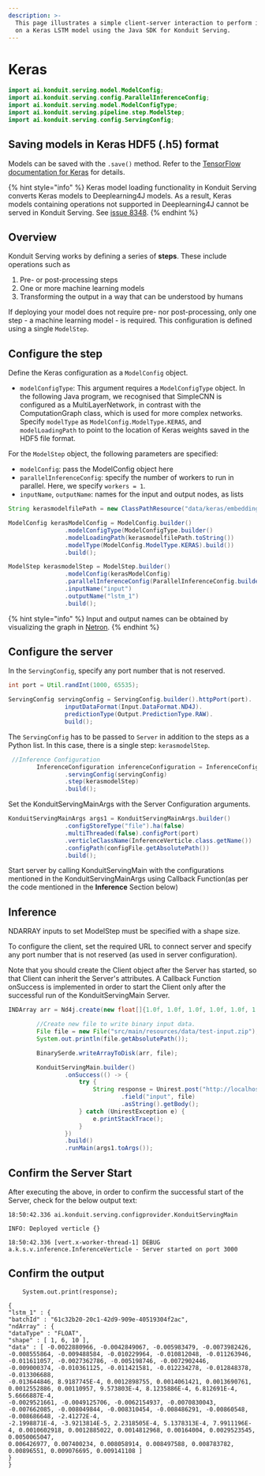 ```yaml
---
description: >-
  This page illustrates a simple client-server interaction to perform inference
  on a Keras LSTM model using the Java SDK for Konduit Serving.
---
```


# Keras

```java
import ai.konduit.serving.model.ModelConfig;
import ai.konduit.serving.config.ParallelInferenceConfig;
import ai.konduit.serving.model.ModelConfigType;
import ai.konduit.serving.pipeline.step.ModelStep;
import ai.konduit.serving.config.ServingConfig;
```

## Saving models in Keras HDF5 \(.h5\) format

Models can be saved with the `.save()` method. Refer to the [TensorFlow documentation for Keras](https://www.tensorflow.org/guide/keras/save_and_serialize) for details.

{% hint style="info" %}
Keras model loading functionality in Konduit Serving converts Keras models to Deeplearning4J models. As a result, Keras models containing operations not supported in Deeplearning4J cannot be served in Konduit Serving. See [issue 8348](https://github.com/eclipse/deeplearning4j/issues/8348).
{% endhint %}

## Overview

Konduit Serving works by defining a series of **steps**. These include operations such as 

1. Pre- or post-processing steps 
2. One or more machine learning models 
3. Transforming the output in a way that can be understood by humans

If deploying your model does not require pre- nor post-processing, only one step - a machine learning model - is required. This configuration is defined using a single `ModelStep`.

## Configure the step

Define the Keras configuration as a `ModelConfig` object.

* `modelConfigType`: This argument requires a `ModelConfigType` object. In the following Java program, we recognised that SimpleCNN is configured as a MultiLayerNetwork, in contrast with the ComputationGraph class, which is used for more complex networks. Specify `modelType` as `ModelConfig.ModelType.KERAS`, and `modelLoadingPath` to point to the location of Keras weights saved in the HDF5 file format. 


For the `ModelStep` object, the following parameters are specified:

* `modelConfig`: pass the ModelConfig object here 
* `parallelInferenceConfig`: specify the number of workers to run in parallel. Here, we specify `workers = 1`.
* `inputName`, `outputName`: names for the input and output nodes, as lists 

```java
String kerasmodelfilePath = new ClassPathResource("data/keras/embedding_lstm_tensorflow_2.h5").getFile().getAbsolutePath();

ModelConfig kerasModelConfig = ModelConfig.builder()
                .modelConfigType(ModelConfigType.builder()
                .modelLoadingPath(kerasmodelfilePath.toString())
                .modelType(ModelConfig.ModelType.KERAS).build())
                .build();

ModelStep kerasmodelStep = ModelStep.builder()
                .modelConfig(kerasModelConfig)
                .parallelInferenceConfig(ParallelInferenceConfig.builder().workers(1).build())
                .inputName("input")
                .outputName("lstm_1")                
                .build(); 
```

{% hint style="info" %}
Input and output names can be obtained by visualizing the graph in [Netron](https://github.com/lutzroeder/netron).
{% endhint %} 


## Configure the server

In the `ServingConfig`, specify any port number that is not reserved.

```java
int port = Util.randInt(1000, 65535);

ServingConfig servingConfig = ServingConfig.builder().httpPort(port).
                inputDataFormat(Input.DataFormat.ND4J).
                predictionType(Output.PredictionType.RAW).
                build();
```

The `ServingConfig` has to be passed to `Server` in addition to the steps as a Python list. In this case, there is a single step: `kerasmodelStep`. 

```java
 //Inference Configuration
        InferenceConfiguration inferenceConfiguration = InferenceConfiguration.builder()
                .servingConfig(servingConfig)
                .step(kerasmodelStep)
                .build();
```

Set the KonduitServingMainArgs with the Server Configuration arguments.

```java
KonduitServingMainArgs args1 = KonduitServingMainArgs.builder()
                .configStoreType("file").ha(false)
                .multiThreaded(false).configPort(port)
                .verticleClassName(InferenceVerticle.class.getName())
                .configPath(configFile.getAbsolutePath())
                .build();
```
Start server by calling KonduitServingMain with the configurations mentioned in the KonduitServingMainArgs using Callback Function(as per the code mentioned in the **Inference** Section below)

## Inference  

NDARRAY inputs to set ModelStep must be specified with a shape size.

To configure the client, set the required URL to connect server and specify any port number that is not reserved (as used in server configuration).  

Note that you should create the Client object after the Server has started, so that Client can inherit the Server's attributes. A Callback Function onSuccess is implemented in order to start the Client only after the successful run of the KonduitServingMain Server.

```java
INDArray arr = Nd4j.create(new float[]{1.0f, 1.0f, 1.0f, 1.0f, 1.0f, 1.0f, 1.0f, 1.0f, 1.0f, 1.0f}, 1, 10);

        //Create new file to write binary input data.
        File file = new File("src/main/resources/data/test-input.zip");
        System.out.println(file.getAbsolutePath());

        BinarySerde.writeArrayToDisk(arr, file);

        KonduitServingMain.builder()
                .onSuccess(() -> {
                    try {
                        String response = Unirest.post("http://localhost:" + port + "/raw/nd4j")
                                .field("input", file)
                                .asString().getBody();                        
                    } catch (UnirestException e) {
                        e.printStackTrace();
                    }
                })
                .build()
                .runMain(args1.toArgs());

```

## Confirm the Server Start

After executing the above, in order to confirm the successful start of the Server, check for the below output text:

```text
18:50:42.336 ai.konduit.serving.configprovider.KonduitServingMain

INFO: Deployed verticle {}

18:50:42.336 [vert.x-worker-thread-1] DEBUG a.k.s.v.inference.InferenceVerticle - Server started on port 3000
```

## Confirm the output

        System.out.print(response);

```text
{
"lstm_1" : {
"batchId" : "61c32b20-20c1-42d9-909e-40519304f2ac",
"ndArray" : {
"dataType" : "FLOAT",
"shape" : [ 1, 6, 10 ],
"data" : [ -0.0022880966, -0.0042849067, -0.005983479, -0.0073982426, -0.008555864, -0.009488584, -0.010229964, -0.010812048, -0.011263946,
-0.011611057, -0.0027362786, -0.005198746, -0.0072902446, -0.009000374, -0.010361125, -0.011421581, -0.012234278, -0.012848378, -0.013306688,
-0.013644846, 8.9187745E-4, 0.0012898755, 0.0014061421, 0.0013690761, 0.0012552886, 0.00110957, 9.573803E-4, 8.1235886E-4, 6.812691E-4, 5.6666887E-4,
-0.0029521661, -0.0049125706, -0.0062154937, -0.0070830043, -0.007662085, -0.008049844, -0.008310454, -0.008486291, -0.00860548, -0.008686648, -2.41272E-4,
-2.1998871E-4, -3.9213814E-5, 2.2318505E-4, 5.1378313E-4, 7.9911196E-4, 0.0010602918, 0.0012885022, 0.0014812968, 0.00164004, 0.0029523545, 0.0050065047,
0.006426977, 0.007400234, 0.008058914, 0.008497588, 0.008783782, 0.00896551, 0.009076695, 0.009141108 ]
}
}
``` 
